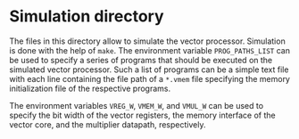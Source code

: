 # Simulation directory

The files in this directory allow to simulate the vector processor.  Simulation
is done with the help of `make`.   The environment variable `PROG_PATHS_LIST`
can be used to specify a series of programs that should be executed on the
simulated vector processor.  Such a list of programs can be a simple text file
with each line containing the file path of a `*.vmem` file specifying the
memory initialization file of the respective programs.

The environment variables `VREG_W`, `VMEM_W`, and `VMUL_W` can be used to
specify the bit width of the vector registers, the memory interface of the
vector core, and the multiplier datapath, respectively.
